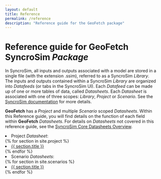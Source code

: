 ```yaml
---
layout: default
title: Reference
permalink: /reference
description: "Reference guide for the GeoFetch package"
---
```


# Reference guide for **GeoFetch** SyncroSim *Package*

In SyncroSim, all inputs and outputs associated with a model are stored in a single file (with the extension .ssim), referred to as a SyncroSim *Library*. The inputs and outputs contained within a SyncroSim *Library* are organized into *Datafeeds* (or tabs in the SyncroSim UI). Each *Datafeed* can be made up of one or more tables of data, called *Datasheets*. Each *Datasheet* is associated with one of three scopes: *Library*, *Project* or *Scenario*. See the [SyncroSim documentation](https://docs.syncrosim.com/how_to_guides/library_overview.html) for more details.

**GeoFetch** has a *Project* and multiple *Scenario* scoped *Datasheets*. Within this Reference guide, you will find details on the function of each field within **GeoFetch** *Datasheets*. For details on *Datasheets* not covered in this reference guide, see the [SyncroSim Core Datasheets Overview](https://docs.syncrosim.com/reference/ds_overview.html).

<li class="no-bullets">Project <i>Datasheet</i>:</li>
{% for section in site.project %}
  <li> <a href="{{site.baseurl}}{{ section.url }}"> {{ section.title }}</a> </li>
{% endfor %}
<div class="spacer"></div>
<li class="no-bullets">Scenario <i>Datasheets</i>:</li>
{% for section in site.scenarios %}
  <li> <a href="{{site.baseurl}}{{ section.url }}"> {{ section.title }}</a> </li>
{% endfor %}